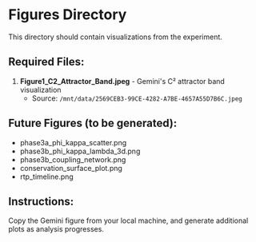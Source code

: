 # Figures Directory

This directory should contain visualizations from the experiment.

## Required Files:

1. **Figure1_C2_Attractor_Band.jpeg** - Gemini's C² attractor band visualization
   - Source: `/mnt/data/2569CEB3-99CE-4282-A7BE-4657A55D7B6C.jpeg`

## Future Figures (to be generated):
- phase3a_phi_kappa_scatter.png
- phase3b_phi_kappa_lambda_3d.png
- phase3b_coupling_network.png
- conservation_surface_plot.png
- rtp_timeline.png

## Instructions:
Copy the Gemini figure from your local machine, and generate additional plots as analysis progresses.
